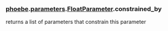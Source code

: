 ### [phoebe](phoebe.md).[parameters](phoebe.parameters.md).[FloatParameter](phoebe.parameters.FloatParameter.md).constrained_by



returns a list of parameters that constrain this parameter

